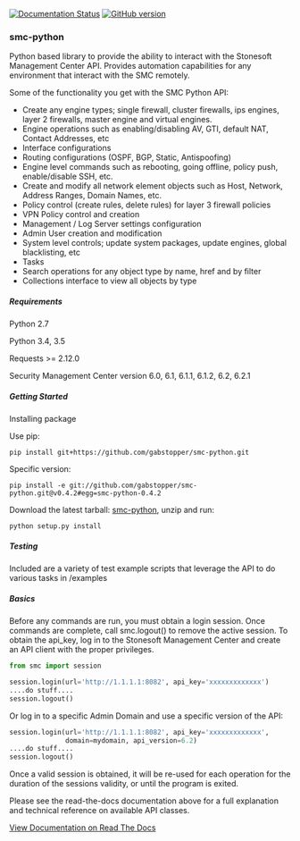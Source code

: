 [![Documentation Status](https://readthedocs.org/projects/smc-python/badge/?version=latest)](http://smc-python.readthedocs.io/en/latest/?badge=latest) [![GitHub version](https://badge.fury.io/gh/gabstopper%2Fsmc-python.svg)](https://badge.fury.io/gh/gabstopper%2Fsmc-python)

### smc-python

Python based library to provide the ability to interact with the Stonesoft Management Center API.
Provides automation capabilities for any environment that interact with the SMC remotely.

Some of the functionality you get with the SMC Python API:

* Create any engine types; single firewall, cluster firewalls, ips engines, layer 2 firewalls, master engine and virtual engines.
* Engine operations such as enabling/disabling AV, GTI, default NAT, Contact Addresses, etc
* Interface configurations
* Routing configurations (OSPF, BGP, Static, Antispoofing)
* Engine level commands such as rebooting, going offline, policy push, enable/disable SSH, etc.
* Create and modify all network element objects such as Host, Network, Address Ranges, Domain Names, etc.
* Policy control (create rules, delete rules) for layer 3 firewall policies
* VPN Policy control and creation
* Management / Log Server settings configuration
* Admin User creation and modification
* System level controls; update system packages, update engines, global blacklisting, etc
* Tasks
* Search operations for any object type by name, href and by filter
* Collections interface to view all objects by type


##### Requirements

Python 2.7

Python 3.4, 3.5

Requests >= 2.12.0

Security Management Center version 6.0, 6.1, 6.1.1, 6.1.2, 6.2, 6.2.1

##### Getting Started

Installing package

Use pip:

`pip install git+https://github.com/gabstopper/smc-python.git`

Specific version:

`pip install -e git://github.com/gabstopper/smc-python.git@v0.4.2#egg=smc-python-0.4.2`

Download the latest tarball: [smc-python](https://github.com/gabstopper/smc-python/archive/master.zip), unzip and run:

`python setup.py install`

##### Testing

Included are a variety of test example scripts that leverage the API to do various tasks in /examples

##### Basics

Before any commands are run, you must obtain a login session. Once commands are complete, call smc.logout() to remove the active session. To obtain the api_key, log in to the Stonesoft Management Center and create an API client with the proper privileges.

```python
from smc import session

session.login(url='http://1.1.1.1:8082', api_key='xxxxxxxxxxxxx')
....do stuff....
session.logout()
```

Or log in to a specific Admin Domain and use a specific version of the API:

```python
session.login(url='http://1.1.1.1:8082', api_key='xxxxxxxxxxxxx',
			  domain=mydomain, api_version=6.2)
....do stuff....
session.logout()
```

Once a valid session is obtained, it will be re-used for each operation for the duration of the sessions validity, or until the program is exited.

 
Please see the read-the-docs documentation above for a full explanation and technical reference on available API classes.

[View Documentation on Read The Docs](http://smc-python.readthedocs.io/en/latest/?badge=latest)